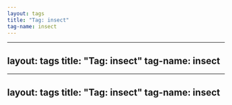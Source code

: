 ```yaml
---
layout: tags
title: "Tag: insect"
tag-name: insect
---
```

---
layout: tags
title: "Tag: insect"
tag-name: insect
---
---
layout: tags
title: "Tag: insect"
tag-name: insect
---
